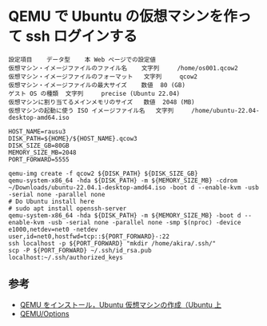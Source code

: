 # QEMU で Ubuntu の仮想マシンを作って ssh ログインする

```
設定項目 	データ型 	本 Web ページでの設定値
仮想マシン・イメージファイルのファイル名 	文字列 	/home/os001.qcow2
仮想マシン・イメージファイルのフォーマット 	文字列 	qcow2
仮想マシン・イメージファイルの最大サイズ 	数値 	80 (GB)
ゲスト OS の種類 	文字列 	precise (Ubuntu 22.04)
仮想マシンに割り当てるメインメモリのサイズ 	数値 	2048 (MB)
仮想マシンの起動に使う ISO イメージファイル名 	文字列 	/home/ubuntu-22.04-desktop-amd64.iso
```

```
HOST_NAME=rausu3
DISK_PATH=${HOME}/${HOST_NAME}.qcow3
DISK_SIZE_GB=80GB
MEMORY_SIZE_MB=2048
PORT_FORWARD=5555

qemu-img create -f qcow2 ${DISK_PATH} ${DISK_SIZE_GB}
qemu-system-x86_64 -hda ${DISK_PATH} -m ${MEMORY_SIZE_MB} -cdrom ~/Downloads/ubuntu-22.04.1-desktop-amd64.iso -boot d --enable-kvm -usb -serial none -parallel none
# Do Ubuntu install here
# sudo apt install openssh-server
qemu-system-x86_64 -hda ${DISK_PATH} -m ${MEMORY_SIZE_MB} -boot d --enable-kvm -usb -serial none -parallel none -smp $(nproc) -device e1000,netdev=net0 -netdev user,id=net0,hostfwd=tcp::${PORT_FORWARD}-:22
ssh localhost -p ${PORT_FORWARD} "mkdir /home/akira/.ssh/"
scp -P ${PORT_FORWARD} ~/.ssh/id_rsa.pub localhost:~/.ssh/authorized_keys
```

## 参考

- [QEMU をインストール，Ubuntu 仮想マシンの作成（Ubuntu 上](https://www.kkaneko.jp/tools/ubuntu/ubuntuqemu.html)
- [QEMU/Options](https://wiki.gentoo.org/wiki/QEMU/Options)
